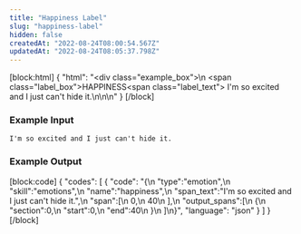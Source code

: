 ```yaml
---
title: "Happiness Label"
slug: "happiness-label"
hidden: false
createdAt: "2022-08-24T08:00:54.567Z"
updatedAt: "2022-08-24T08:05:37.798Z"
---
```

[block:html]
{
  "html": "<div class=\"example_box\">\n  <span class=\"label_box\">HAPPINESS</span><span class=\"label_text\"> I'm so excited and I just can't hide it.</span>\n</div>\n\n<style>\n  .label_box { \n    box-sizing: border-box;\n    border-width: 0px;\n    border-style: solid;\n    border-bottom-left-radius: 0.25rem;\n    border-top-left-radius: 0.25rem;\n    border-top-right-radius: 0.25rem;\n    background-color: rgb(241, 59, 233);\n    color: white;\n    padding: 2px;\n    position: relative;\n    outline-style: none;\">\n  }\n  .label_text {\n    box-sizing: border-box;\n    border-width: 0px 0px 2px;\n    border-style: solid;\n    border-color: rgb(241, 59, 233);\n\t}\n  .example_box {\n    max-width: 40rem;\n    margin: 0 auto;\n    background-color: rgb(243, 245, 249);\n    padding: 18px;\n    line-height: 28px;\n  }\n  .tooltip {\n    color:white;\n    background-color: black;\n    width: 120px;\n    position: absolute;\n        top: 26px;\n        left: 15px;\n  }\n</style>"
}
[/block]
### Example Input

```
I'm so excited and I just can't hide it.
```

### Example Output
[block:code]
{
  "codes": [
    {
      "code": "{\n   \"type\":\"emotion\",\n   \"skill\":\"emotions\",\n   \"name\":\"happiness\",\n   \"span_text\":\"I'm so excited and I just can't hide it.\",\n   \"span\":[\n      0,\n      40\n   ],\n   \"output_spans\":[\n      {\n         \"section\":0,\n         \"start\":0,\n         \"end\":40\n      }\n   ]\n}",
      "language": "json"
    }
  ]
}
[/block]